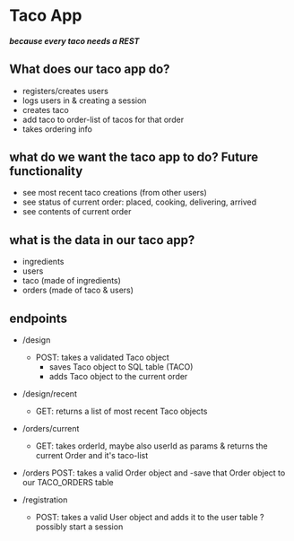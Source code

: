 # Taco App
#### *because every taco needs a REST*

## What does our taco app do?
- registers/creates users
- logs users in & creating a session
- creates taco
- add taco to order-list of tacos for that order
- takes ordering info

## what do we want the taco app to do? Future functionality
- see most recent taco creations (from other users)
- see status of current order: placed, cooking, delivering, arrived
- see contents of current order

## what is the data in our taco app?
- ingredients
- users
- taco (made of ingredients)
- orders (made of taco & users)

## endpoints
- /design
    - POST: takes a validated Taco object
        - saves Taco object to SQL table (TACO)
        - adds Taco object to the current order

- /design/recent
    - GET: returns a list of most recent Taco objects

- /orders/current
    - GET: takes orderId, maybe also userId as params & returns the current Order and it's taco-list

- /orders
  POST: takes a valid Order object and
  -save that Order object to our TACO_ORDERS table

- /registration
    - POST: takes a valid User object and adds it to the user table
      ? possibly start a session
